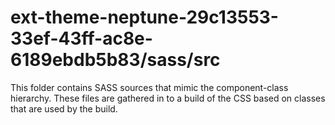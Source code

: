 # ext-theme-neptune-29c13553-33ef-43ff-ac8e-6189ebdb5b83/sass/src

This folder contains SASS sources that mimic the component-class hierarchy. These files
are gathered in to a build of the CSS based on classes that are used by the build.
